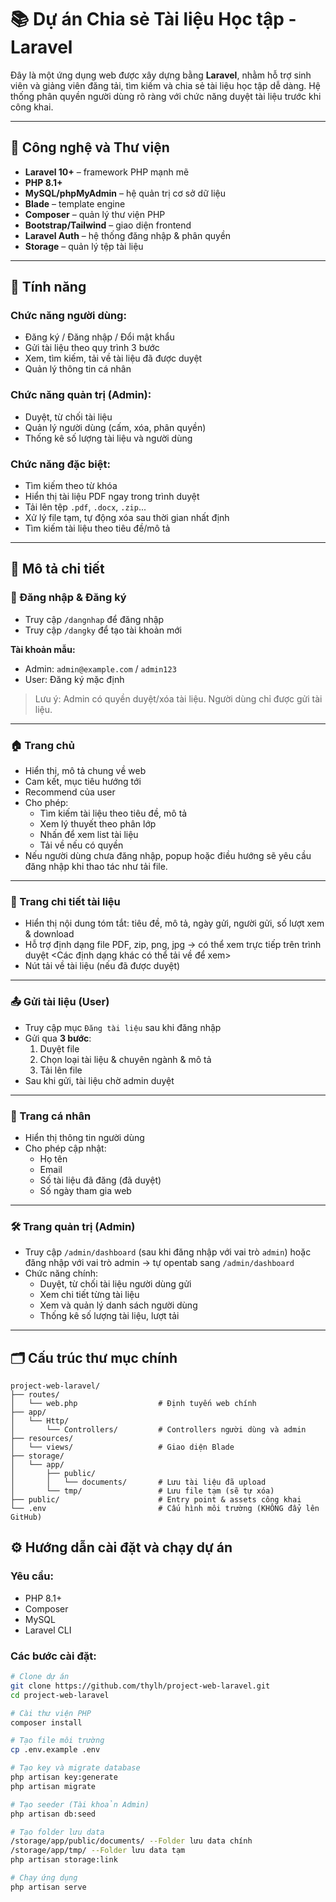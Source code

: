 # 📚 Dự án Chia sẻ Tài liệu Học tập - Laravel

Đây là một ứng dụng web được xây dựng bằng **Laravel**, nhằm hỗ trợ sinh viên và giảng viên đăng tải, tìm kiếm và chia sẻ tài liệu học tập dễ dàng. Hệ thống phân quyền người dùng rõ ràng với chức năng duyệt tài liệu trước khi công khai.

---

## 🧰 Công nghệ và Thư viện

- **Laravel 10+** – framework PHP mạnh mẽ
- **PHP 8.1+**
- **MySQL/phpMyAdmin** – hệ quản trị cơ sở dữ liệu
- **Blade** – template engine
- **Composer** – quản lý thư viện PHP
- **Bootstrap/Tailwind** – giao diện frontend
- **Laravel Auth** – hệ thống đăng nhập & phân quyền
- **Storage** – quản lý tệp tài liệu

---

## 🚀 Tính năng

### Chức năng người dùng:
- Đăng ký / Đăng nhập / Đổi mật khẩu
- Gửi tài liệu theo quy trình 3 bước
- Xem, tìm kiếm, tải về tài liệu đã được duyệt
- Quản lý thông tin cá nhân

### Chức năng quản trị (Admin):
- Duyệt, từ chối tài liệu
- Quản lý người dùng (cấm, xóa, phân quyền)
- Thống kê số lượng tài liệu và người dùng

### Chức năng đặc biệt:
- Tìm kiếm theo từ khóa
- Hiển thị tài liệu PDF ngay trong trình duyệt
- Tải lên tệp `.pdf`, `.docx`, `.zip`...
- Xử lý file tạm, tự động xóa sau thời gian nhất định
- Tìm kiếm tài liệu theo tiêu đề/mô tả

---

## 📘 Mô tả chi tiết

### 🔐 Đăng nhập & Đăng ký

- Truy cập `/dangnhap` để đăng nhập
- Truy cập `/dangky` để tạo tài khoản mới

**Tài khoản mẫu:**

- Admin: `admin@example.com` / `admin123`
- User: Đăng ký mặc định
> Lưu ý: Admin có quyền duyệt/xóa tài liệu. Người dùng chỉ được gửi tài liệu.

---

### 🏠 Trang chủ

- Hiển thị, mô tả chung về web
- Cam kết, mục tiêu hướng tới
- Recommend của user
- Cho phép:
  - Tìm kiếm tài liệu theo tiêu đề, mô tả
  - Xem lý thuyết theo phân lớp
  - Nhấn để xem list tài liệu
  - Tải về nếu có quyền
- Nếu người dùng chưa đăng nhập, popup hoặc điều hướng sẽ yêu cầu đăng nhập khi thao tác như tải file.

---

### 📄 Trang chi tiết tài liệu

- Hiển thị nội dung tóm tắt: tiêu đề, mô tả, ngày gửi, người gửi, số lượt xem & download
- Hỗ trợ định dạng file PDF, zip, png, jpg → có thể xem trực tiếp trên trình duyệt <Các định dạng khác có thể tải về để xem>
- Nút tải về tài liệu (nếu đã được duyệt)

---

### 📤 Gửi tài liệu (User)

- Truy cập mục `Đăng tài liệu` sau khi đăng nhập
- Gửi qua **3 bước**:
  1. Duyệt file
  2. Chọn loại tài liệu & chuyên ngành & mô tả
  3. Tải lên file
- Sau khi gửi, tài liệu chờ admin duyệt

---

### 👤 Trang cá nhân

- Hiển thị thông tin người dùng
- Cho phép cập nhật:
  - Họ tên
  - Email
  - Số tài liệu đã đăng (đã duyệt)
  - Số ngày tham gia web

---

### 🛠️ Trang quản trị (Admin)

- Truy cập `/admin/dashboard` (sau khi đăng nhập với vai trò `admin`) hoặc đăng nhập với vai trò admin -> tự opentab sang `/admin/dashboard`
- Chức năng chính:
  - Duyệt, từ chối tài liệu người dùng gửi
  - Xem chi tiết từng tài liệu
  - Xem và quản lý danh sách người dùng
  - Thống kê số lượng tài liệu, lượt tải

---

## 🗂️ Cấu trúc thư mục chính

```plaintext
project-web-laravel/
├── routes/
│   └── web.php                  # Định tuyến web chính
├── app/
│   └── Http/
│       └── Controllers/         # Controllers người dùng và admin
├── resources/
│   └── views/                   # Giao diện Blade
├── storage/
│   └── app/
│       ├── public/
│       │   └── documents/       # Lưu tài liệu đã upload
│       └── tmp/                 # Lưu file tạm (sẽ tự xóa)
├── public/                      # Entry point & assets công khai
└── .env                         # Cấu hình môi trường (KHÔNG đẩy lên GitHub)
```

## ⚙️ Hướng dẫn cài đặt và chạy dự án

### Yêu cầu:
- PHP 8.1+
- Composer
- MySQL
- Laravel CLI

### Các bước cài đặt:

```bash
# Clone dự án
git clone https://github.com/thylh/project-web-laravel.git
cd project-web-laravel

# Cài thư viện PHP
composer install

# Tạo file môi trường
cp .env.example .env

# Tạo key và migrate database
php artisan key:generate
php artisan migrate

# Tạo seeder (Tài khoản Admin)
php artisan db:seed

# Tạo folder lưu data
/storage/app/public/documents/ --Folder lưu data chính
/storage/app/tmp/ --Folder lưu data tạm
php artisan storage:link

# Chạy ứng dụng
php artisan serve


